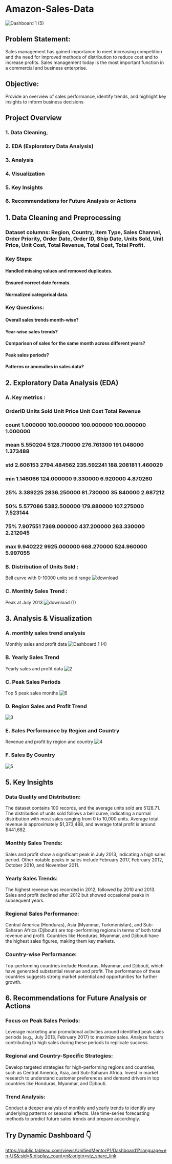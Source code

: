 # Amazon-Sales-Data
![Dashboard 1 (5)](https://github.com/kaifahmed2002/Amazon-Sales-Data/assets/92524691/7d9b004e-2b1a-48cd-835e-5a53793ce3a0)

## Problem Statement:
Sales management has gained importance to meet increasing competition and the
need for improved methods of distribution to reduce cost and to increase profits. Sales
management today is the most important function in a commercial and business
enterprise.

## Objective: 
Provide an overview of sales performance, identify trends, and highlight key insights to inform business decisions

## Project Overview

### 1. Data Cleaning, 
### 2. EDA (Exploratory Data Analysis)
### 3. Analysis 
### 4. Visualization
### 5. Key Insights
### 6. Recommendations for Future Analysis or Actions



## 1. Data Cleaning and Preprocessing

### Dataset columns: Region, Country, Item Type, Sales Channel, Order Priority, Order Date, Order ID, Ship Date, Units Sold, Unit Price, Unit Cost, Total Revenue, Total Cost, Total Profit.

### Key Steps:
#### Handled missing values and removed duplicates.
#### Ensured correct date formats.
#### Normalized categorical data.

### Key Questions:
#### Overall sales trends month-wise?
#### Year-wise sales trends?
#### Comparison of sales for the same month across different years?
#### Peak sales periods?
#### Patterns or anomalies in sales data?

## 2. Exploratory Data Analysis (EDA)

### A. Key metrics :
###        OrderID    Units Sold  Unit Price  Unit Cost   Total Revenue  
### count  1.000000   100.000000  100.000000  100.000000   1.000000 
### mean   5.550204  5128.710000  276.761300  191.048000   1.373488   
### std    2.606153  2794.484562  235.592241  188.208181   1.460029  
### min    1.146066   124.000000    9.330000    6.920000   4.870260   
### 25%    3.389225 2836.250000   81.730000   35.840000   2.687212  
### 50%    5.577086  5382.500000  179.880000  107.275000   7.523144  
### 75%    7.907551  7369.000000  437.200000  263.330000   2.212045 
### max    9.940222  9925.000000  668.270000  524.960000   5.997055 

### B. Distribution of Units Sold :
Bell curve with 0-10000 units sold range
![download](https://github.com/kaifahmed2002/Amazon-Sales-Data/assets/92524691/d23d712c-f15f-4db5-bc34-6ed5cb5615b9)

### C. Monthly Sales Trend :
Peak at July 2013
![download (1)](https://github.com/kaifahmed2002/Amazon-Sales-Data/assets/92524691/9fd9cc68-a2e7-40c2-9c84-4d17b4f19f2a)



## 3. Analysis & Visualization

### A. monthly sales trend analysis
Monthly sales and profit data
![Dashboard 1 (4)](https://github.com/kaifahmed2002/Amazon-Sales-Data/assets/92524691/b1cd0d99-17cc-4c09-a5ea-2a3161df746d)

### B. Yearly Sales Trend
Yearly sales and profit data
![2](https://github.com/kaifahmed2002/Amazon-Sales-Data/assets/92524691/aef6682e-7d8c-4c95-93ad-c4dbef0a3fe1)

### C. Peak Sales Periods
Top 5 peak sales months
![6](https://github.com/kaifahmed2002/Amazon-Sales-Data/assets/92524691/e17353d9-27a7-456f-9ce3-6187deb09a81)

### D. Region Sales and Profit Trend
![3](https://github.com/kaifahmed2002/Amazon-Sales-Data/assets/92524691/73244df1-0b4a-4825-a1a6-7d149243849f)

### E. Sales Performance by Region and Country
Revenue and profit by region and country
![4](https://github.com/kaifahmed2002/Amazon-Sales-Data/assets/92524691/6fa245b9-072d-4e6a-ba4f-6748636d3801)

### F. Sales By Country
![5](https://github.com/kaifahmed2002/Amazon-Sales-Data/assets/92524691/b1c4cd6f-2127-4a5d-90be-a5924787d381)

## 5. Key Insights 

### Data Quality and Distribution:

The dataset contains 100 records, and the average units sold are 5128.71.
The distribution of units sold follows a bell curve, indicating a normal distribution with most sales ranging from 0 to 10,000 units.
Average total revenue is approximately $1,373,488, and average total profit is around $441,682.

### Monthly Sales Trends:

Sales and profit show a significant peak in July 2013, indicating a high sales period.
Other notable peaks in sales include February 2017, February 2012, October 2010, and November 2011.

### Yearly Sales Trends:

The highest revenue was recorded in 2012, followed by 2010 and 2013.
Sales and profit declined after 2012 but showed occasional peaks in subsequent years.

### Regional Sales Performance:

Central America (Honduras), Asia (Myanmar, Turkmenistan), and Sub-Saharan Africa (Djibouti) are top-performing regions in terms of both total revenue and profit.
Countries like Honduras, Myanmar, and Djibouti have the highest sales figures, making them key markets.

### Country-wise Performance:

Top-performing countries include Honduras, Myanmar, and Djibouti, which have generated substantial revenue and profit.
The performance of these countries suggests strong market potential and opportunities for further growth.


## 6. Recommendations for Future Analysis or Actions

### Focus on Peak Sales Periods:

Leverage marketing and promotional activities around identified peak sales periods (e.g., July 2013, February 2017) to maximize sales.
Analyze factors contributing to high sales during these periods to replicate success.

### Regional and Country-Specific Strategies:

Develop targeted strategies for high-performing regions and countries, such as Central America, Asia, and Sub-Saharan Africa.
Invest in market research to understand customer preferences and demand drivers in top countries like Honduras, Myanmar, and Djibouti.

### Trend Analysis:

Conduct a deeper analysis of monthly and yearly trends to identify any underlying patterns or seasonal effects.
Use time-series forecasting methods to predict future sales trends and prepare accordingly.

## Try Dynamic Dashboard 👇
https://public.tableau.com/views/UnifiedMentorP1/Dashboard1?:language=en-US&:sid=&:display_count=n&:origin=viz_share_link


